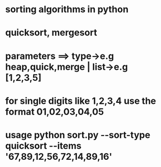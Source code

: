 # sorting algorithms in python
# quicksort, mergesort
# parameters ==> type->e.g heap,quick,merge | list->e.g [1,2,3,5]
# for single digits like 1,2,3,4 use the format 01,02,03,04,05
# usage python sort.py --sort-type quicksort --items '67,89,12,56,72,14,89,16'
